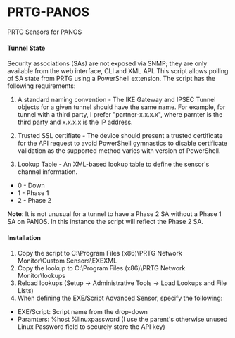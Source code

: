# PRTG-PANOS
PRTG Sensors  for PANOS

#### Tunnel State
Security associations (SAs) are not exposed via SNMP; they are only available from the web interface, CLI and XML API. This script allows polling of SA state from PRTG using a PowerShell extension. The script has the following requirements:

1. A standard naming convention - The IKE Gateway and IPSEC Tunnel objects for a given tunnel should have the same name. For example, for tunnel with a third party, I prefer "partner-x.x.x.x", where parnter is the third party and x.x.x.x is the IP address.

2. Trusted SSL certifiate - The device should present a trusted certificate for the API request to avoid PowerShell gymnastics to disable certificate validation as the supported method varies with version of PowerShell. 

3. Lookup Table - An XML-based lookup table to define the sensor's channel information.
*  0 - Down
*  1 - Phase 1
*  2 - Phase 2

**Note**: It is not unusual for a tunnel to have a Phase 2 SA without a Phase 1 SA on PANOS. In this instance the script will reflect the Phase 2 SA.

#### Installation

1. Copy the script to C:\Program Files (x86)\PRTG Network Monitor\Custom Sensors\EXEXML
2. Copy the lookup to C:\Program Files (x86)\PRTG Network Monitor\lookups
3. Reload lookups (Setup -> Administrative Tools -> Load Lookups and File Lists)
4. When defining the EXE/Script Advanced Sensor, specify the following:
* EXE/Script:  Script name from  the drop-down 
* Paramters: %host %linuxpassword (I use the parent's otherwise unused Linux Password field to securely store the API key)
